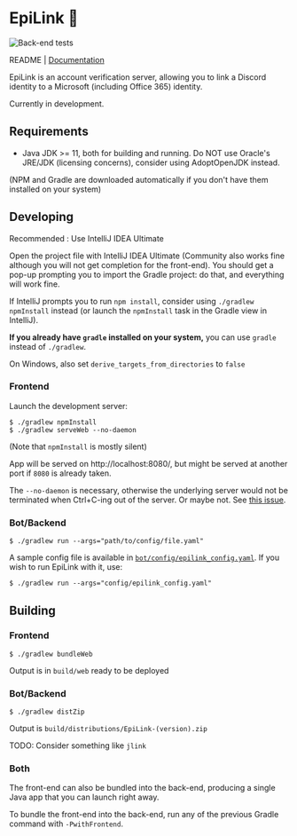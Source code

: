 # EpiLink 🔗

![Back-end tests](https://github.com/Litarvan/EpiLink/workflows/Back-end%20tests/badge.svg)

README | [Documentation](/docs/README.md)

EpiLink is an account verification server, allowing you to link a Discord identity to a Microsoft (including Office 365)
identity.

Currently in development.

## Requirements

- Java JDK >= 11, both for building and running. Do NOT use Oracle's JRE/JDK (licensing concerns), consider using AdoptOpenJDK instead.

(NPM and Gradle are downloaded automatically if you don't have them installed on your system)

## Developing

Recommended : Use IntelliJ IDEA Ultimate

Open the project file with IntelliJ IDEA Ultimate (Community also works fine although you will not get completion for
the front-end). You should get a pop-up prompting you to import the Gradle project: do that, and everything will work
fine.

If IntelliJ prompts you to run `npm install`, consider using `./gradlew npmInstall` instead (or launch the `npmInstall`
task in the Gradle view in IntelliJ).

**If you already have `gradle` installed on your system,** you can use `gradle` instead of `./gradlew`.

On Windows, also set `derive_targets_from_directories` to `false`

### Frontend

Launch the development server:

```
$ ./gradlew npmInstall
$ ./gradlew serveWeb --no-daemon
```

(Note that `npmInstall` is mostly silent)

App will be served on http://localhost:8080/, but might be served at another port if `8080` is already taken.

The `--no-daemon` is necessary, otherwise the underlying server would not be terminated when Ctrl+C-ing out of the server. Or maybe not. See [this issue](https://github.com/node-gradle/gradle-node-plugin/issues/65).

### Bot/Backend

```
$ ./gradlew run --args="path/to/config/file.yaml"
```

A sample config file is available in [`bot/config/epilink_config.yaml`](bot/config/epilink_config.yaml). If you wish to
run EpiLink with it, use:

```
$ ./gradlew run --args="config/epilink_config.yaml"
``` 

## Building

### Frontend

```
$ ./gradlew bundleWeb
```

Output is in `build/web` ready to be deployed

### Bot/Backend

```
$ ./gradlew distZip
```

Output is `build/distributions/EpiLink-(version).zip`

TODO: Consider something like `jlink`

### Both

The front-end can also be bundled into the back-end, producing a single Java app that you can launch right away.

To bundle the front-end into the back-end, run any of the previous Gradle command with `-PwithFrontend`.